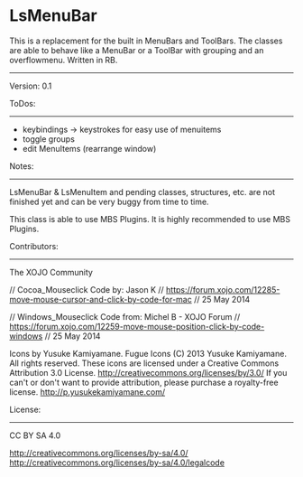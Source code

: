 # LsMenuBar

This is a replacement for the built in MenuBars and ToolBars.
The classes are able to behave like a MenuBar or a ToolBar with grouping and an overflowmenu.
Written in RB.

--- --- --- --- --- --- --- ---

Version: 0.1

ToDos:
--- --- --- --- --- --- --- ---

- keybindings -> keystrokes for easy use of menuitems
- toggle groups 
- edit MenuItems (rearrange window)



Notes:
--- --- --- --- --- --- --- ---

LsMenuBar & LsMenuItem and pending classes, structures, etc.
are not finished yet and can be very buggy from time to time.


This class is able to use MBS Plugins.
It is highly recommended to use MBS Plugins.




Contributors:
--- --- --- --- --- --- --- ---

The XOJO Community

  // Cocoa_Mouseclick Code by: Jason K
  // https://forum.xojo.com/12285-move-mouse-cursor-and-click-by-code-for-mac
  // 25 May 2014

  // Windows_Mouseclick Code from: Michel B - XOJO Forum
  // https://forum.xojo.com/12259-move-mouse-position-click-by-code-windows
  // 25 May 2014

Icons by Yusuke Kamiyamane.
Fugue Icons
  (C) 2013 Yusuke Kamiyamane. All rights reserved.
  These icons are licensed under a Creative Commons
  Attribution 3.0 License.
  <http://creativecommons.org/licenses/by/3.0/>
  If you can't or don't want to provide attribution, please
  purchase a royalty-free license.
  <http://p.yusukekamiyamane.com/>




License:
--- --- --- --- --- --- --- ---

CC BY SA 4.0


http://creativecommons.org/licenses/by-sa/4.0/
http://creativecommons.org/licenses/by-sa/4.0/legalcode
